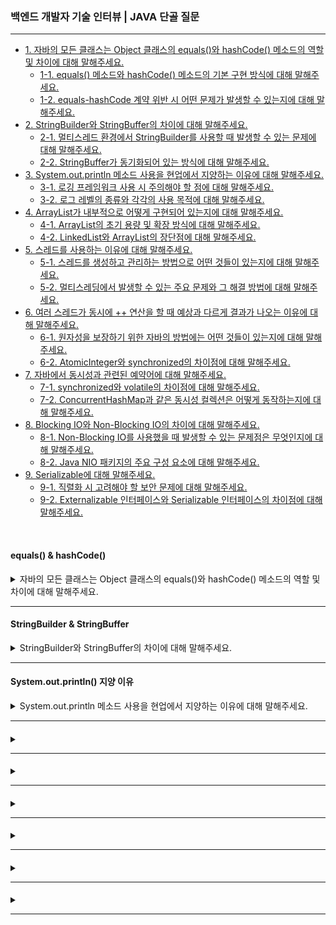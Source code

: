 ### 백엔드 개발자 기술 인터뷰 | JAVA 단골 질문

---

- [1. 자바의 모든 클래스는 Object 클래스의 equals()와 hashCode() 메소드의 역할 및 차이에 대해 말해주세요.](#equals--hashcode)
  - [1-1. equals() 메소드와 hashCode() 메소드의 기본 구현 방식에 대해 말해주세요.]()
  - [1-2. equals-hashCode 계약 위반 시 어떤 문제가 발생할 수 있는지에 대해 말해주세요.]()
- [2. StringBuilder와 StringBuffer의 차이에 대해 말해주세요.](#stringbuilder--stringbuffer)
  - [2-1. 멀티스레드 환경에서 StringBuilder를 사용할 때 발생할 수 있는 문제에 대해 말해주세요.]()
  - [2-2. StringBuffer가 동기화되어 있는 방식에 대해 말해주세요.]()
- [3. System.out.println 메소드 사용을 현업에서 지양하는 이유에 대해 말해주세요.](#systemoutprintln-지양-이유)
  - [3-1. 로깅 프레임워크 사용 시 주의해야 할 점에 대해 말해주세요.]()
  - [3-2. 로그 레벨의 종류와 각각의 사용 목적에 대해 말해주세요.]()
- [4. ArrayList가 내부적으로 어떻게 구현되어 있는지에 대해 말해주세요.]()
  - [4-1. ArrayList의 초기 용량 및 확장 방식에 대해 말해주세요.]()
  - [4-2. LinkedList와 ArrayList의 장단점에 대해 말해주세요.]()
- [5. 스레드를 사용하는 이유에 대해 말해주세요.]()
  - [5-1. 스레드를 생성하고 관리하는 방법으로 어떤 것들이 있는지에 대해 말해주세요.]()
  - [5-2. 멀티스레딩에서 발생할 수 있는 주요 문제와 그 해결 방법에 대해 말해주세요.]()
- [6. 여러 스레드가 동시에 ++ 연산을 할 때 예상과 다르게 결과가 나오는 이유에 대해 말해주세요.]()
  - [6-1. 원자성을 보장하기 위한 자바의 방법에는 어떤 것들이 있는지에 대해 말해주세요.]()
  - [6-2. AtomicInteger와 synchronized의 차이점에 대해 말해주세요.]()
- [7. 자바에서 동시성과 관련된 예약어에 대해 말해주세요.]()
  - [7-1. synchronized와 volatile의 차이점에 대해 말해주세요.]()
  - [7-2. ConcurrentHashMap과 같은 동시성 컬렉션은 어떻게 동작하는지에 대해 말해주세요.]()
- [8. Blocking IO와 Non-Blocking IO의 차이에 대해 말해주세요.]()
  - [8-1. Non-Blocking IO를 사용했을 때 발생할 수 있는 문제점은 무엇인지에 대해 말해주세요.]()
  - [8-2. Java NIO 패키지의 주요 구성 요소에 대해 말해주세요.]()
- [9. Serializable에 대해 말해주세요.]()
  - [9-1. 직렬화 시 고려해야 할 보안 문제에 대해 말해주세요.]()
  - [9-2. Externalizable 인터페이스와 Serializable 인터페이스의 차이점에 대해 말해주세요.]()

<br>

#### equals() & hashCode()

<details>
<summary>자바의 모든 클래스는 Object 클래스의 equals()와 hashCode() 메소드의 역할 및 차이에 대해 말해주세요.</summary>

- 자바에서 모든 클래스는 Object 클래스의 기본 메서드인 equals()와 hashCode()를 상속받는다.
  - **equals()**는 두 객체의 논리적 동등성을 비교하는 메서드로, 기본 구현은 동일한 인스턴스(참조 동일성)를 검사한다.
  - **hashCode()**는 객체의 해시 값을 반환하여, 주로 해시 기반 컬렉션에서 객체를 식별하는 데 사용된다.

> 두 메서드는 equals-hashCode 계약에 따라, 두 객체가 equals()로 같으면 반드시 같은 hashCode() 값을 가져야 한다.

<details>
<summary>⁉️ equals() 메소드와 hashCode() 메소드의 기본 구현 방식에 대해 말해주세요.</summary>

- 기본적으로 Object 클래스의 equals()는 동일한 참조인지 확인하며, hashCode()는 객체의 메모리 주소를 기반으로 해시 값을 생성한다.
- 따라서 재정의하지 않으면 객체의 논리적 동등성은 올바르게 판단되지 않을 수 있다.

</details>

<br>

<details>
<summary>⁉️ equals-hashCode 계약 위반 시 어떤 문제가 발생할 수 있는지에 대해 말해주세요.</summary>

- 계약을 위반하면 HashMap, HashSet 등 해시 기반 컬렉션에서 객체를 올바르게 저장하거나 검색하지 못해 데이터 중복, 누락 또는 잘못된 조회 결과가 발생할 수 있다.

</details>

</details>

---

#### StringBuilder & StringBuffer

<details>
<summary>StringBuilder와 StringBuffer의 차이에 대해 말해주세요.</summary>

- StringBuilder와 StringBuffer 모두 문자열을 변경할 수 있는(mutable) 클래스로, 내부적으로 가변 배열을 사용한다.


- **StringBuffer**는 모든 메서드가 동기화되어 있어 스레드 안전(thread-safe)하지만, 
- **StringBuilder**는 동기화되지 않아 단일 스레드 환경에서 더 빠른 성능을 보인다.

<details>
<summary>⁉️ 멀티스레드 환경에서 StringBuilder를 사용할 때 발생할 수 있는 문제에 대해 말해주세요.</summary>

- StringBuilder는 동기화가 되어 있지 않으므로 여러 스레드가 동시에 접근하면 데이터 손상이나 일관성 문제가 발생할 수 있다.

</details>

<br>

<details>
<summary>⁉️ StringBuffer가 동기화되어 있는 방식에 대해 말해주세요.</summary>

- StringBuffer의 메서드들은 synchronized 키워드로 보호되어 있어, 한 번에 하나의 스레드만 접근할 수 있다.
- 이로 인해 멀티스레드 환경에서도 안전하게 문자열을 조작할 수 있다.

</details>

</details>

---

#### System.out.println() 지양 이유

<details>
<summary>System.out.println 메소드 사용을 현업에서 지양하는 이유에 대해 말해주세요.</summary>

- System.out.println은 디버깅이나 간단한 출력에 유용하지만, 운영 환경에서는 성능 저하, 출력 제어 부족, 로그 레벨 관리 미흡 등의 이유로 지양한다.
- 대신 Log4j, SLF4J 같은 로깅 프레임워크를 사용하면 로그 레벨 설정, 포맷 지정, 외부 저장 등 다양한 기능을 제공받을 수 있다.

<details>
<summary>⁉️ 로깅 프레임워크 사용 시 주의해야 할 점에 대해 말해주세요.</summary>

- 로그 설정 파일 관리, 로그 레벨 설정, 성능에 미치는 영향, 그리고 보안 및 민감 정보 노출 방지 등을 주의해야 한다.

</details>

<br>

<details>
<summary>⁉️ 로그 레벨의 종류와 각각의 사용 목적에 대해 말해주세요.</summary>

- 대표적인 로그 레벨에는 DEBUG(개발 및 디버깅용), INFO(일반 정보), WARN(경고), ERROR(오류), FATAL(치명적 오류)가 있으며,
- 로그 레벨에 따라 출력 여부와 상세 정보의 양을 조절한다.

</details>

</details>

---

#### 

<details>
<summary></summary>

-

<details>
<summary>⁉️ </summary>
</details>

<br>

<details>
<summary>⁉️ </summary>
</details>

</details>

---

#### 

<details>
<summary></summary>

-

<details>
<summary>⁉️ </summary>
</details>

<br>

<details>
<summary>⁉️ </summary>
</details>

</details>

---

#### 

<details>
<summary></summary>

-

<details>
<summary>⁉️ </summary>
</details>

<br>

<details>
<summary>⁉️ </summary>
</details>

</details>

---

#### 

<details>
<summary></summary>

-

<details>
<summary>⁉️ </summary>
</details>

<br>

<details>
<summary>⁉️ </summary>
</details>

</details>

---

#### 

<details>
<summary></summary>

-

<details>
<summary>⁉️ </summary>
</details>

<br>

<details>
<summary>⁉️ </summary>
</details>

</details>

---

#### 

<details>
<summary></summary>

-

<details>
<summary>⁉️ </summary>
</details>

<br>

<details>
<summary>⁉️ </summary>
</details>

</details>

---

